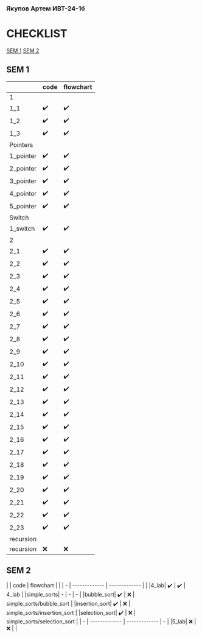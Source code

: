 ### Якупов Артем ИВТ-24-1б
# CHECKLIST
[SEM 1](https://github.com/SifsnEr/pstu/blob/main/README.md#sem-1)
[SEM 2](https://github.com/SifsnEr/pstu/blob/main/README.md#sem-2)
## SEM 1

|   | code  | flowchart |
| - | ------------- | ------------- |
|1| | |
|1_1| ✔️ | ✔️ |
|1_2| ✔️ | ✔️ |
|1_3| ✔️ | ✔️ |
|Pointers| | |
|1_pointer| ✔️ | ✔️ |
|2_pointer| ✔️ | ✔️ |
|3_pointer| ✔️ | ✔️ |
|4_pointer| ✔️ | ✔️ |
|5_pointer| ✔️ | ✔️ |
|Switch| | |
|1_switch| ✔️ | ✔️ |
|2| | |
|2_1| ✔️ | ✔️ |
|2_2| ✔️ | ✔️ |
|2_3| ✔️ | ✔️ |
|2_4| ✔️ | ✔️ |
|2_5| ✔️ | ✔️ |
|2_6| ✔️ | ✔️ |
|2_7| ✔️ | ✔️ |
|2_8| ✔️ | ✔️ |
|2_9| ✔️ | ✔️ |
|2_10| ✔️ | ✔️ |
|2_11| ✔️ | ✔️ |
|2_12| ✔️ | ✔️ |
|2_13| ✔️ | ✔️ |
|2_14| ✔️ | ✔️ |
|2_15| ✔️ | ✔️ |
|2_16| ✔️ | ✔️ |
|2_17| ✔️ | ✔️ |
|2_18| ✔️ | ✔️ |
|2_19| ✔️ | ✔️ |
|2_20| ✔️ | ✔️ |
|2_21| ✔️ | ✔️ |
|2_22| ✔️ | ✔️ |
|2_23| ✔️ | ✔️ |
|recursion| | |
|recursion| ❌ | ❌ |

## SEM 2
|   | code | flowchart |  |
| - | ------------- | ------------- |  |
|4_lab| ✔️ | ✔️ | 4_lab |
|simple_sorts| - | - | - |
|bubble_sort| ✔️ | ❌ | simple_sorts/bubble_sort |
|insertion_sort| ✔️ | ❌ | simple_sorts/insertion_sort |
|selection_sort| ✔️ | ❌ | simple_sorts/selection_sort |
| - | ------------- | ------------- | - |
|5_lab| ❌ | ❌ |  |
